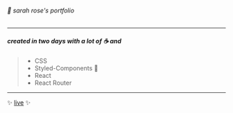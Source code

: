  ###### 🌹 sarah rose's portfolio
 ---
 ##### created in two days with a lot of ☕ and
 > * CSS
> * Styled-Components 💅
 > * React
>  * React Router

---
✨ [live](https://sarahrosecooper.dev/) ✨

